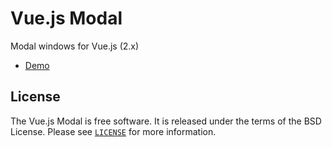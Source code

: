 # Vue.js Modal

Modal windows for Vue.js (2.x)

- [Demo](https://vjik.github.io/vue-modal/demo/)

## License

The Vue.js Modal is free software. It is released under the terms of the BSD License.
Please see [`LICENSE`](https://github.com/vjik/vue-modal/blob/master/LICENSE.md) for more information.
